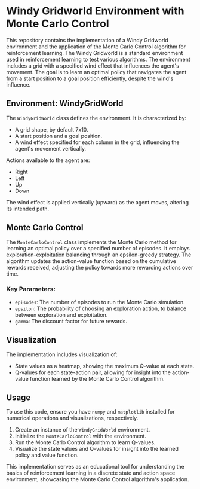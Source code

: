 # Windy Gridworld Environment with Monte Carlo Control

This repository contains the implementation of a Windy Gridworld environment and the application of the Monte Carlo Control algorithm for reinforcement learning. The Windy Gridworld is a standard environment used in reinforcement learning to test various algorithms. The environment includes a grid with a specified wind effect that influences the agent's movement. The goal is to learn an optimal policy that navigates the agent from a start position to a goal position efficiently, despite the wind's influence.

## Environment: WindyGridWorld

The `WindyGridWorld` class defines the environment. It is characterized by:

- A grid shape, by default 7x10.
- A start position and a goal position.
- A wind effect specified for each column in the grid, influencing the agent's movement vertically.

Actions available to the agent are:
- Right
- Left
- Up
- Down

The wind effect is applied vertically (upward) as the agent moves, altering its intended path.

## Monte Carlo Control

The `MonteCarloControl` class implements the Monte Carlo method for learning an optimal policy over a specified number of episodes. It employs exploration-exploitation balancing through an epsilon-greedy strategy. The algorithm updates the action-value function based on the cumulative rewards received, adjusting the policy towards more rewarding actions over time.

### Key Parameters:
- `episodes`: The number of episodes to run the Monte Carlo simulation.
- `epsilon`: The probability of choosing an exploration action, to balance between exploration and exploitation.
- `gamma`: The discount factor for future rewards.

## Visualization

The implementation includes visualization of:
- State values as a heatmap, showing the maximum Q-value at each state.
- Q-values for each state-action pair, allowing for insight into the action-value function learned by the Monte Carlo Control algorithm.

## Usage

To use this code, ensure you have `numpy` and `matplotlib` installed for numerical operations and visualizations, respectively.

1. Create an instance of the `WindyGridWorld` environment.
2. Initialize the `MonteCarloControl` with the environment.
3. Run the Monte Carlo Control algorithm to learn Q-values.
4. Visualize the state values and Q-values for insight into the learned policy and value function.

This implementation serves as an educational tool for understanding the basics of reinforcement learning in a discrete state and action space environment, showcasing the Monte Carlo Control algorithm's application.
